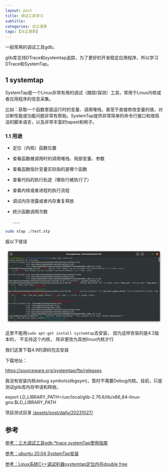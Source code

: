 ```yaml
---
layout: post
title: 调试工具学习
subtitle: 
categories: 日之漫录
tags: [日之漫录]
---
```


一般常用的调试工具gdb。

glib库支持DTrace和systemtap追踪，为了更好的开发稳定应用程序，所以学习DTrace和SystemTap。

## 1 systemtap

SystemTap是一个Linux非常有用的调试（跟踪/探测）工具，常用于Linux内核或者应用程序的信息采集。

比如：获取一个函数里面运行时的变量、调用堆栈，甚至于直接修改变量的值，对诊断性能或功能问题非常有帮助。SystemTap提供非常简单的命令行接口和很简洁的脚本语言，以及非常丰富的tapset和例子。

### 1.1 用途

- 定位（内核）函数位置

- 查看函数被调用时的调用堆栈、局部变量、参数

- 查看函数指针变量实际指的是哪个函数

- 查看代码的执行轨迹（哪些行被执行了）

- 查看内核或者进程的执行流程

- 调试内存泄露或者内存重复释放

- 统计函数调用次数

  ......



```sh
sudo stap ./test.stp
```

报以下错误

![Error](/assets/post/daily/20231027/image/Screenshot%20from%202023-10-28%2011-12-17.png)

这里不能用`sudo apt-get install systemtap`去安装， 因为这样安装的是4.2版本的， 不支持这个内核， 除非更改为其他linux内核才行

我们这里下载4.9的源码包去安装

下载地址：

https://sourceware.org/systemtap/ftp/releases

我没有安装内核debug symbols(dbgsym)，暂时不需要Debug内核。目前，只是测试glib库内存申请和释放。

export LD_LIBRARY_PATH=/usr/local/glib-2.76.6/lib/x86_64-linux-gnu:$LD_LIBRARY_PATH

项目测试目录 [/assets/post/daily/20231027/](/assets/post/daily/20231027/)

## 参考

[参考：三大调试工具gdb,*trace,systemTap使用指南](https://blog.csdn.net/jcf147/article/details/126227370)

[参考：ubuntu 20.04 SystemTap安装](https://blog.csdn.net/shuaixingrumo/article/details/123757555)

[参考：Linux系统C++调试利器systemtap定位内存double free](https://blog.csdn.net/dongsongz/article/details/125582680)
